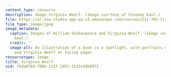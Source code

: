 ```yaml
---
content_type: resource
description: Image Virginia Woolf. (Image courtesy of Vinimay Kaul.)
file: https://ol-ocw-studio-app-qa.s3.amazonaws.com/courses/21l-701-literary-interpretation-virginia-woolfs-shakespeare-spring-2001/fbda6789f08e213f2d522133c64b5072_21l-701s01-th.jpg
file_type: image/jpeg
image_metadata:
  caption: Images of William Shakespeare and Virginia Woolf. (Image courtesy of Vinimay
    Kaul.)
  credit: ''
  image-alt: An illustration of a book in a spotlight, with portraits of William Shakespeare
    and Virginia Woolf on facing pages.
resourcetype: Image
title: Virginia Woolf
uid: fbda6789-f08e-213f-2d52-2133c64b5072
---
```

